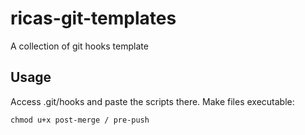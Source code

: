 # ricas-git-templates
A collection of git hooks template


## Usage
Access .git/hooks and paste the scripts there. 
Make files executable:
```
chmod u+x post-merge / pre-push
```
